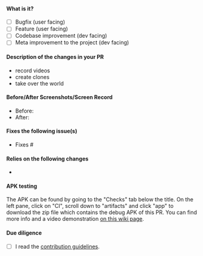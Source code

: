 <!-- Hey there. Thank you so much for improving NewPipe, and filling out the details. Having roughly the same layout helps everyone considerably :)-->

#### What is it?
- [ ] Bugfix (user facing)
- [ ] Feature (user facing)
- [ ] Codebase improvement (dev facing)
- [ ] Meta improvement to the project (dev facing)

#### Description of the changes in your PR
<!-- While bullet points are the norm in this section, feel free to write free-form text instead of a list -->
- record videos
- create clones
- take over the world

#### Before/After Screenshots/Screen Record
<!-- If your PR changes the app's UI in any way, please include screenshots or a video showing exactly what changed, so that developers and users can pinpoint it easily. Delete this if it doesn't apply to your PR.-->
- Before:
- After:

#### Fixes the following issue(s)
<!-- Prefix issues with "Fixes" so that GitHub closes them when the PR is merged (note that each "Fixes #" should be in its own item). Also add any other relevant links. -->
- Fixes #

#### Relies on the following changes
<!-- Delete this if it doesn't apply to your PR. -->
- 

#### APK testing
<!-- Use a new, meaningfully named branch. The name is used as a suffix for the app ID to allow installing and testing multiple versions of NewPipe, e.g. "commentfix", if your PR implements a bugfix for comments. (No names like "patch-0" and "feature-1".)  -->
<!-- Remove the following line if you directly link the APK created by the CI pipeline. Directly linking is preferred if you need to let users test.-->
The APK can be found by going to the "Checks" tab below the title. On the left pane, click on "CI", scroll down to "artifacts" and click "app" to download the zip file which contains the debug APK of this PR. You can find more info and a video demonstration [on this wiki page](https://github.com/TeamNewPipe/NewPipe/wiki/Download-APK-for-PR).

#### Due diligence
- [ ] I read the [contribution guidelines](https://github.com/TeamNewPipe/NewPipe/blob/HEAD/.github/CONTRIBUTING.md).
